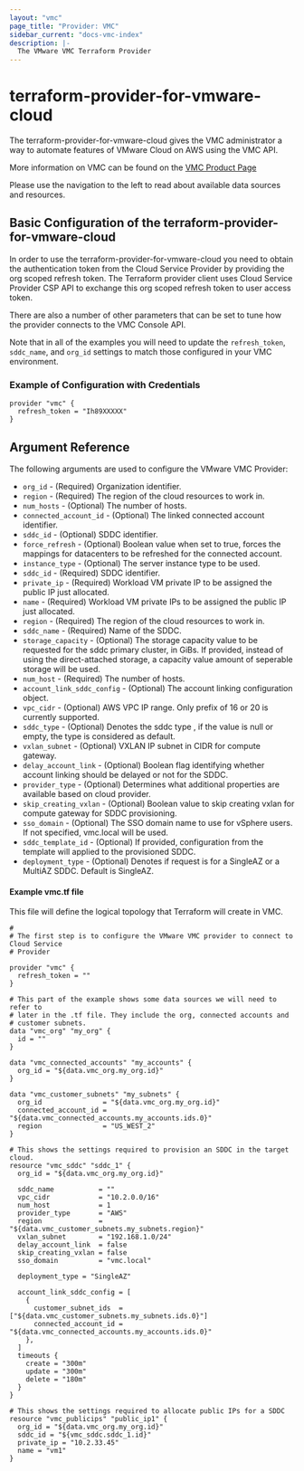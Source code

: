 ```yaml
---
layout: "vmc"
page_title: "Provider: VMC"
sidebar_current: "docs-vmc-index"
description: |-
  The VMware VMC Terraform Provider
---
```


# terraform-provider-for-vmware-cloud

The terraform-provider-for-vmware-cloud gives the VMC administrator a way to automate features
of VMware Cloud on AWS using the VMC API.

More information on VMC can be found on the [VMC Product
Page](https://cloud.vmware.com/vmc-aws)

Please use the navigation to the left to read about available data sources and
resources.

## Basic Configuration of the terraform-provider-for-vmware-cloud

In order to use the terraform-provider-for-vmware-cloud you need to obtain the authentication
token from the Cloud Service Provider by providing the org scoped refresh token. 
The Terraform provider client uses Cloud Service Provider CSP API 
to exchange this org scoped refresh token to user access token. 


There are also a number of other parameters that can be set to tune how the
provider connects to the VMC Console API. 

Note that in all of the examples you will need to update the `refresh_token`,
`sddc_name`, and `org_id` settings to match those configured in your VMC
environment.

### Example of Configuration with Credentials

```hcl
provider "vmc" {
  refresh_token = "Ih89XXXXX"
}

```

## Argument Reference

The following arguments are used to configure the VMware VMC Provider:

* `org_id` - (Required) Organization identifier.
* `region` - (Required) The region of the cloud resources to work in.
* `num_hosts` - (Optional) The number of hosts.
* `connected_account_id` - (Optional) The linked connected account identifier.
* `sddc_id` - (Optional) SDDC identifier.
* `force_refresh` - (Optional) Boolean value when set to true, forces the mappings for datacenters 
   to be refreshed for the connected account.
* `instance_type` - (Optional) The server instance type to be used.
* `sddc_id` - (Required) SDDC identifier.
* `private_ip` - (Required) Workload VM private IP to be assigned the public IP just allocated.
* `name` - (Required) Workload VM private IPs to be assigned the public IP just allocated.
* `region` - (Required)  The region of the cloud resources to work in.
* `sddc_name` - (Required) Name of the SDDC.
* `storage_capacity` - (Optional) The storage capacity value to be requested for the sddc 
   primary cluster, in GiBs. If provided, instead of using the direct-attached storage, a 
   capacity value amount of seperable storage will be used.
* `num_host` - (Required) The number of hosts.
* `account_link_sddc_config` - (Optional) The account linking configuration object.
* `vpc_cidr` - (Optional) AWS VPC IP range. Only prefix of 16 or 20 is currently supported.
* `sddc_type` - (Optional) Denotes the sddc type , if the value is null or empty, the type 
   is considered as default.
* `vxlan_subnet` - (Optional) VXLAN IP subnet in CIDR for compute gateway.
* `delay_account_link` - (Optional)  Boolean flag identifying whether account linking 
   should be delayed or not for the SDDC.
* `provider_type` - (Optional)  Determines what additional properties are available 
   based on cloud provider.
* `skip_creating_vxlan` - (Optional) Boolean value to skip creating vxlan for 
   compute gateway for SDDC provisioning.
* `sso_domain` - (Optional) The SSO domain name to use for vSphere users. 
   If not specified, vmc.local will be used.
* `sddc_template_id` - (Optional) If provided, configuration from the template will 
   applied to the provisioned SDDC.
* `deployment_type` - (Optional) Denotes if request is for a SingleAZ 
   or a MultiAZ SDDC. Default is SingleAZ.

#### Example vmc.tf file

This file will define the logical topology that Terraform will
create in VMC.

```hcl
#
# The first step is to configure the VMware VMC provider to connect to Cloud Service 
# Provider 

provider "vmc" {
  refresh_token = ""
}

# This part of the example shows some data sources we will need to refer to
# later in the .tf file. They include the org, connected accounts and 
# customer subnets.
data "vmc_org" "my_org" {
  id = ""
}

data "vmc_connected_accounts" "my_accounts" {
  org_id = "${data.vmc_org.my_org.id}"
}

data "vmc_customer_subnets" "my_subnets" {
  org_id               = "${data.vmc_org.my_org.id}"
  connected_account_id = "${data.vmc_connected_accounts.my_accounts.ids.0}"
  region               = "US_WEST_2"
}

# This shows the settings required to provision an SDDC in the target cloud.
resource "vmc_sddc" "sddc_1" {
  org_id = "${data.vmc_org.my_org.id}"

  sddc_name           = ""
  vpc_cidr            = "10.2.0.0/16"
  num_host            = 1
  provider_type       = "AWS"
  region              = "${data.vmc_customer_subnets.my_subnets.region}"
  vxlan_subnet        = "192.168.1.0/24"
  delay_account_link  = false
  skip_creating_vxlan = false
  sso_domain          = "vmc.local"

  deployment_type = "SingleAZ"

  account_link_sddc_config = [
    {
      customer_subnet_ids  = ["${data.vmc_customer_subnets.my_subnets.ids.0}"]
      connected_account_id = "${data.vmc_connected_accounts.my_accounts.ids.0}"
    },
  ]
  timeouts {
    create = "300m"
    update = "300m"
    delete = "180m"
  }
}

# This shows the settings required to allocate public IPs for a SDDC
resource "vmc_publicips" "public_ip1" {
  org_id = "${data.vmc_org.my_org.id}"
  sddc_id = "${vmc_sddc.sddc_1.id}"
  private_ip = "10.2.33.45"
  name = "vm1"
}
```


